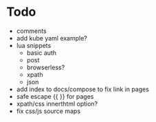 # Todo
- comments
- add kube yaml example?
- lua snippets
    - basic auth
    - post
    - browserless?
    - xpath
    - json
- add index to docs/compose to fix link in pages
- safe escape {{ }} for pages
- xpath/css innerthtml option?
- fix css/js source maps